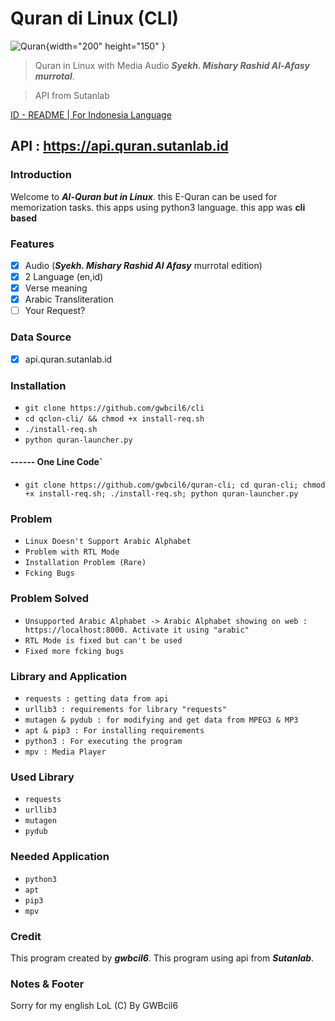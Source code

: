 # Quran di Linux (CLI)
![Quran](https://www.kindpng.com/picc/b/204-2047243_quran-png.png){width="200" height="150" }

> Quran in Linux with Media Audio ***Syekh. Mishary Rashid Al-Afasy murrotal***.

> API from Sutanlab

[ID - README | For Indonesia Language](README.md)

## API : https://api.quran.sutanlab.id

### Introduction
Welcome to ***Al-Quran but in Linux***. this E-Quran can be used for memorization tasks. this apps using python3 language. this app was **cli based**

### Features
- [x] Audio (***Syekh. Mishary Rashid Al Afasy*** murrotal edition)
- [x] 2 Language (en,id)
- [x] Verse meaning
- [x] Arabic Transliteration
- [ ] Your Request?

### Data Source
- [x] api.quran.sutanlab.id

### Installation
- `git clone https://github.com/gwbcil6/cli`
- `cd qclon-cli/ && chmod +x install-req.sh`
- `./install-req.sh`
- `python quran-launcher.py`

#### ------ One Line Code`
- `git clone https://github.com/gwbcil6/quran-cli; cd quran-cli; chmod +x install-req.sh; ./install-req.sh; python quran-launcher.py`

### Problem
- `Linux Doesn't Support Arabic Alphabet`
- `Problem with RTL Mode`
- `Installation Problem (Rare)`
- `Fcking Bugs`

### Problem Solved
- `Unsupported Arabic Alphabet -> Arabic Alphabet showing on web : https://localhost:8000. Activate it using "arabic"`
- `RTL Mode is fixed but can't be used`
- `Fixed more fcking bugs`

### Library and Application
- `requests : getting data from api`
- `urllib3 : requirements for library "requests"`
- `mutagen & pydub : for modifying and get data from MPEG3 & MP3`
- `apt & pip3 : For installing requirements`
- `python3 : For executing the program`
- `mpv : Media Player`

### Used Library
- `requests`
- `urllib3`
- `mutagen`
- `pydub`

### Needed Application 
- `python3`
- `apt`
- `pip3`
- `mpv`

### Credit
This program created by ***gwbcil6***.
This program using api from ***Sutanlab***.

### Notes & Footer
Sorry for my english LoL
(C) By GWBcil6